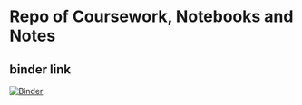 # Repo of Coursework, Notebooks and Notes

## binder link
[![Binder](https://mybinder.org/badge_logo.svg)](https://mybinder.org/v2/gh/kevingoh/coursera_NeuralNetworkDeepLearning.git/master?urlpath=lab?filepath=assignments)
